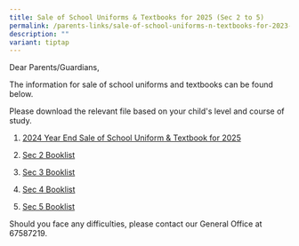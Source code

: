 ```yaml
---
title: Sale of School Uniforms & Textbooks for 2025 (Sec 2 to 5)
permalink: /parents-links/sale-of-school-uniforms-n-textbooks-for-2023-sec-2-5/
description: ""
variant: tiptap
---
```

<p>Dear Parents/Guardians,</p>
<p>The information for sale of school uniforms and textbooks can be found
below.</p>
<p>Please download the relevant file based on your child's level and course
of study.</p>
<ol data-tight="true" class="tight">
<li>
<p><a href="/files/2024_Year_end_Sale_of_School_Uniforms_and_Textbooks_for_Sec_2_to_5_Website.pdf" rel="noopener nofollow" target="_blank">2024 Year End Sale of School Uniform &amp; Textbook for 2025</a>
</p>
</li>
<li>
<p><a href="/files/YTSS_Booklist_2025_S2.pdf" rel="noopener nofollow" target="_blank">Sec 2 Booklist</a>
</p>
</li>
<li>
<p><a href="/files/YTSS_Booklist_2025_S3.pdf" rel="noopener nofollow" target="_blank">Sec 3 Booklist</a>
</p>
</li>
<li>
<p><a href="/files/YTSS_Booklist_2025_S4.pdf" rel="noopener nofollow" target="_blank">Sec 4 Booklist</a>
</p>
</li>
<li>
<p><a href="/files/YTSS_Booklist_2025_S5.pdf" rel="noopener nofollow" target="_blank">Sec 5 Booklist</a>
</p>
</li>
</ol>
<p>Should you face any difficulties, please contact our General Office at
67587219.</p>